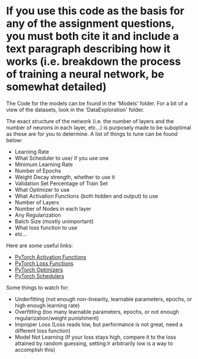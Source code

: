 # **If you use this code as the basis for any of the assignment questions, you must both cite it and include a text paragraph describing how it works (i.e. breakdown the process of training a neural network, be somewhat detailed)**

The Code for the models can be found in the 'Models' folder. For a bit of a view of the datasets, look in the 'DataExploration' folder.

The exact structure of the network (i.e. the number of layers and the number of neurons in each layer, etc...) is purposely made to be suboptimal as these are for you to determine. A list of things to tune can be found below: 

* Learning Rate
* What Scheduler to use/ if you use one
* Minimum Learning Rate
* Number of Epochs
* Weight Decay strength, whether to use it
* Validation Set Percentage of Train Set
* What Optimizer to use
* What Activation Functions (both hidden and output) to use
* Number of Layers
* Number of Nodes in each layer
* Any Regularization
* Batch Size (mostly unimportant)
* What loss function to use
* etc...

Here are some useful links:

- [PyTorch Activation Functions](https://pytorch.org/docs/stable/nn.html#non-linear-activations-weighted-sum-nonlinearity)
- [PyTorch Loss Functions](https://pytorch.org/docs/stable/nn.html#loss-functions)
- [PyTorch Optimizers](https://pytorch.org/docs/stable/optim.html#algorithms)
- [PyTorch Schedulers](https://pytorch.org/docs/stable/optim.html#how-to-adjust-learning-rate)

Some things to watch for:

- Underfitting (not enough non-linearity, learnable parameters, epochs, or high enough learning rate)
- Overfitting (too many learnable parameters, epochs, or not enough regularization/weight punishment)
- Improper Loss (Loss reads low, but performance is not great, need a different loss function)
- Model Not Learning (If your loss stays high, compare it to the loss attained by random guessing, setting lr arbitrarily low is a way to accomplish this)
